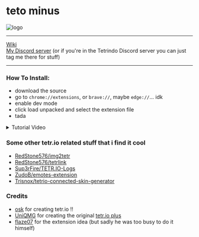 # teto minus

![logo](https://user-images.githubusercontent.com/44940224/199835657-a537f7dc-07b0-4089-ada0-029e3a05ad22.png)

---

[Wiki](https://github.com/RedStone576/tetrio-minus/wiki)  
[My Discord server](https://discord.gg/C2qHe7F) (or if you're in the Tetrindo Discord server you can just tag me there for stuff)

---

### How To Install:

- download the source
- go to `chrome://extensions`, or `brave://`, maybe `edge://`... idk
- enable dev mode
- click load unpacked and select the extension file
- tada

<details>
<summary>Tutorial Video</summary>
its low effort tho.
<br>
https://www.youtube.com/watch?v=kRyw_4LxJh8
</details>

### Some other tetr.​io related stuff that i find it cool

- [RedStone576/img2tetr](https://github.com/RedStone576/img2tetr)  
- [RedStone576/tetrlink](https://github.com/RedStone576/tetrlink)  
- [Sup3rFire/TETR.IO-Logs](https://github.com/Sup3rFire/TETR.IO-Logs)  
- [ZudoB/emotes-extension](https://github.com/ZudoB/emotes-extension)  
- [Trisnox/tetrio-connected-skin-generator](https://github.com/Trisnox/tetrio-connected-skin-generator)  

### Credits

- [osk](https://osk.sh) for creating tetr.​io !!
- [UniQMG](https://gitlab.com/UniQMG) for creating the original [tetr.​io plus](https://gitlab.com/UniQMG/tetrio-plus)
- [flaze07](https://github.com/Flaze07) for the extension idea (but sadly he was too busy to do it himself)
